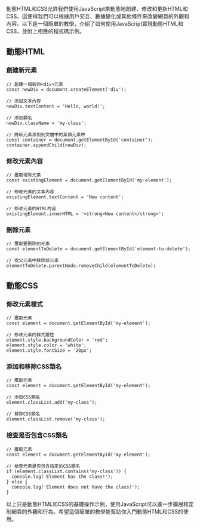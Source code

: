 動態HTML和CSS允許我們使用JavaScript來動態地創建、修改和更新HTML和CSS。這使得我們可以根據用戶交互、數據變化或其他條件來改變網頁的外觀和內容。以下是一個簡單的教學，介紹了如何使用JavaScript實現動態HTML和CSS，並附上相應的程式碼示例。

## 動態HTML
### 創建新元素
```
// 創建一個新的<div>元素
const newDiv = document.createElement('div');

// 添加文本內容
newDiv.textContent = 'Hello, world!';

// 添加類名
newDiv.className = 'my-class';

// 將新元素添加到文檔中的某個元素中
const container = document.getElementById('container');
container.appendChild(newDiv);
```
### 修改元素內容
```
// 獲取現有元素
const existingElement = document.getElementById('my-element');

// 修改元素的文本內容
existingElement.textContent = 'New content';

// 修改元素的HTML內容
existingElement.innerHTML = '<strong>New content</strong>';
```
### 刪除元素
```
// 獲取要刪除的元素
const elementToDelete = document.getElementById('element-to-delete');

// 從父元素中移除該元素
elementToDelete.parentNode.removeChild(elementToDelete);
```
## 動態CSS
### 修改元素樣式
```
// 獲取元素
const element = document.getElementById('my-element');

// 修改元素的樣式屬性
element.style.backgroundColor = 'red';
element.style.color = 'white';
element.style.fontSize = '20px';
```
### 添加和移除CSS類名
```
// 獲取元素
const element = document.getElementById('my-element');

// 添加CSS類名
element.classList.add('my-class');

// 移除CSS類名
element.classList.remove('my-class');
```
### 檢查是否包含CSS類名
```
// 獲取元素
const element = document.getElementById('my-element');

// 檢查元素是否包含指定的CSS類名
if (element.classList.contains('my-class')) {
  console.log('Element has the class!');
} else {
  console.log('Element does not have the class!');
}
```
以上只是動態HTML和CSS的基礎操作示例，使用JavaScript可以進一步擴展和定制網頁的外觀和行為。希望這個簡單的教學能幫助你入門動態HTML和CSS的使用。
